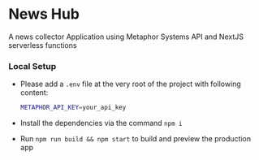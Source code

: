 # News Hub

A news collector Application using Metaphor Systems API and NextJS serverless functions

### Local Setup

- Please add a `.env` file at the very root of the project with following content:

    ```bash
    METAPHOR_API_KEY=your_api_key
    ```
- Install the dependencies via the command `npm i`
- Run `npm run build && npm start` to build and preview the production app